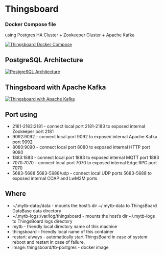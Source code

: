 # Thingsboard

### Docker Compose file

using Postgres HA Cluster + Zookeeper Cluster + Apache Kafka

[![Thingsboard Docker Compose](https://raw.githubusercontent.com/Stream-I-T-Consulting/thingsboard-docker-compose/main/thingsboard_docker-compose.png?token=GHSAT0AAAAAABT2IALKRVO4XYC56SZPTH4QYTTV64A)](https://raw.githubusercontent.com/Stream-I-T-Consulting/thingsboard-docker-compose/main/thingsboard_docker-compose.png?token=GHSAT0AAAAAABT2IALKRVO4XYC56SZPTH4QYTTV64A)

## PostgreSQL Architecture

[![PostgreSQL Architecture](https://raw.githubusercontent.com/Stream-I-T-Consulting/thingsboard-docker-compose/main/thingsboard_postgres_arch.png?token=GHSAT0AAAAAABT2IALLBQZJOAVYADSQNAKYYTTV66Q)](https://raw.githubusercontent.com/Stream-I-T-Consulting/thingsboard-docker-compose/main/thingsboard_postgres_arch.png?token=GHSAT0AAAAAABT2IALLBQZJOAVYADSQNAKYYTTV66Q)

## Thingsboard with Apache Kafka

[![Thingsboard with Apache Kafka](https://raw.githubusercontent.com/Stream-I-T-Consulting/thingsboard-docker-compose/main/thingsboard_kafka.png?token=GHSAT0AAAAAABT2IALLPPP6O3YLXQHN7FDQYTTV65A)](https://raw.githubusercontent.com/Stream-I-T-Consulting/thingsboard-docker-compose/main/thingsboard_kafka.png?token=GHSAT0AAAAAABT2IALLPPP6O3YLXQHN7FDQYTTV65A)

## Port using

- 2181-2183:2181 - connect local port 2181-2183 to exposed internal Zookeeper port 2181
- 9092:9092 - connect local port 9092 to exposed internal Apache Kafka port 9092
- 8080:9090 - connect local port 8080 to exposed internal HTTP port 9090
- 1883:1883 - connect local port 1883 to exposed internal MQTT port 1883
- 7070:7070 - connect local port 7070 to exposed internal Edge RPC port 7070
- 5683-5688:5683-5688/udp - connect local UDP ports 5683-5688 to exposed internal COAP and LwM2M ports

## Where

- ~/.mytb-data:/data - mounts the host’s dir ~/.mytb-data to ThingsBoard DataBase data directory
- ~/.mytb-logs:/var/log/thingsboard - mounts the host’s dir ~/.mytb-logs to ThingsBoard logs directory
- mytb - friendly local directory name of this machine
- thingsboard - friendly local name of this container
- restart: always - automatically start ThingsBoard in case of system reboot and restart in case of failure.
- image: thingsboard/tb-postgres - docker image
